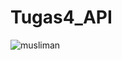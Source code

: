 # Tugas4_API

![musliman](https://user-images.githubusercontent.com/95398235/147478560-bc84a913-d262-4200-a3ff-8ba540534722.gif)
